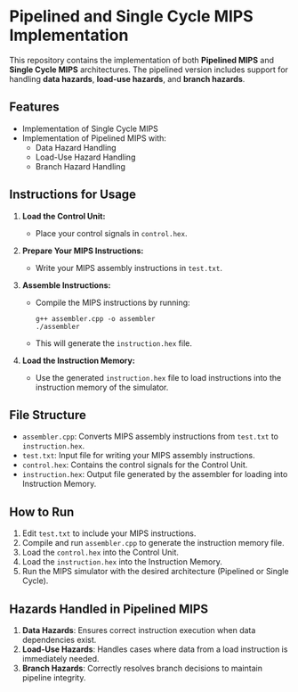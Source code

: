# Pipelined and Single Cycle MIPS Implementation

This repository contains the implementation of both **Pipelined MIPS** and **Single Cycle MIPS** architectures. The pipelined version includes support for handling **data hazards**, **load-use hazards**, and **branch hazards**.

## Features
- Implementation of Single Cycle MIPS
- Implementation of Pipelined MIPS with:
  - Data Hazard Handling
  - Load-Use Hazard Handling
  - Branch Hazard Handling

## Instructions for Usage

1. **Load the Control Unit:**
   - Place your control signals in `control.hex`.

2. **Prepare Your MIPS Instructions:**
   - Write your MIPS assembly instructions in `test.txt`.

3. **Assemble Instructions:**
   - Compile the MIPS instructions by running:
     ```
     g++ assembler.cpp -o assembler
     ./assembler
     ```
   - This will generate the `instruction.hex` file.

4. **Load the Instruction Memory:**
   - Use the generated `instruction.hex` file to load instructions into the instruction memory of the simulator.

## File Structure
- `assembler.cpp`: Converts MIPS assembly instructions from `test.txt` to `instruction.hex`.
- `test.txt`: Input file for writing your MIPS assembly instructions.
- `control.hex`: Contains the control signals for the Control Unit.
- `instruction.hex`: Output file generated by the assembler for loading into Instruction Memory.

## How to Run
1. Edit `test.txt` to include your MIPS instructions.
2. Compile and run `assembler.cpp` to generate the instruction memory file.
3. Load the `control.hex` into the Control Unit.
4. Load the `instruction.hex` into the Instruction Memory.
5. Run the MIPS simulator with the desired architecture (Pipelined or Single Cycle).

## Hazards Handled in Pipelined MIPS
1. **Data Hazards**: Ensures correct instruction execution when data dependencies exist.
2. **Load-Use Hazards**: Handles cases where data from a load instruction is immediately needed.
3. **Branch Hazards**: Correctly resolves branch decisions to maintain pipeline integrity.